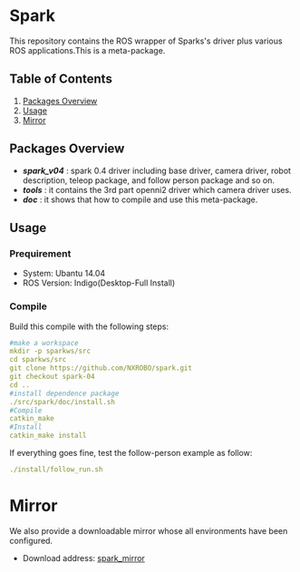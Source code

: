 # Spark

This repository contains the ROS wrapper of Sparks's driver plus various ROS applications.This is a meta-package.

## Table of Contents

1. [Packages Overview](#packages-overview)
2. [Usage](#usage)
3. [Mirror](#mirror)

## Packages Overview

* ***spark_v04*** : spark 0.4 driver including base driver, camera driver, robot description, teleop package, and follow person package and so on.
* ***tools*** : it contains the 3rd part openni2 driver which camera driver uses.
* ***doc*** : it shows that how to compile and use this meta-package.

## Usage

### Prequirement

* System:	Ubantu 14.04
* ROS Version:	Indigo(Desktop-Full Install) 

### Compile

Build this compile with the following steps:
```yaml
#make a workspace
mkdir -p sparkws/src
cd sparkws/src
git clone https://github.com/NXROBO/spark.git
git checkout spark-04
cd ..
#install dependence package
./src/spark/doc/install.sh
#Compile
catkin_make
#Install
catkin_make install
```
If everything goes fine, test the follow-person example as follow:
```yaml
./install/follow_run.sh
```

# Mirror

We also provide a downloadable mirror whose all environments have been configured.
*  Download address: [spark_mirror](http://pan.baidu.com/s/1i4ZlH4p)

